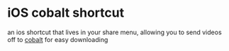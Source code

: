 # iOS cobalt shortcut

an ios shortcut that lives in your share menu, allowing you to send videos off to [cobalt](https://github.com/imputnet/cobalt) for easy downloading
